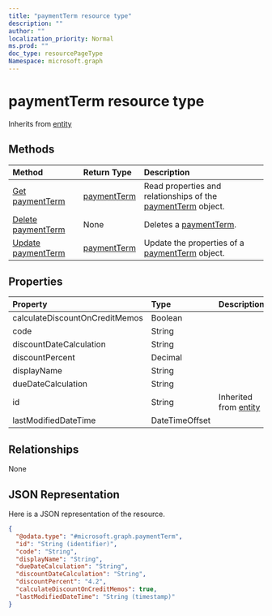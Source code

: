 ```yaml
---
title: "paymentTerm resource type"
description: ""
author: ""
localization_priority: Normal
ms.prod: ""
doc_type: resourcePageType
Namespace: microsoft.graph
---
```



# paymentTerm resource type




Inherits from [entity](../resources/entity.md)

## Methods
|Method|Return Type|Description|
|:---|:---|:---|
|[Get paymentTerm](../api/paymentterm-get.md)|[paymentTerm](../resources/paymentTerm.md)|Read properties and relationships of the [paymentTerm](../resources/paymentterm.md) object.|
|[Delete paymentTerm](../api/paymentterm-delete.md)|None|Deletes a [paymentTerm](../resources/paymentterm.md).|
|[Update paymentTerm](../api/paymentterm-update.md)|[paymentTerm](../resources/paymentTerm.md)|Update the properties of a [paymentTerm](../resources/paymentterm.md) object.|

## Properties
|Property|Type|Description|
|:---|:---|:---|
|calculateDiscountOnCreditMemos|Boolean||
|code|String||
|discountDateCalculation|String||
|discountPercent|Decimal||
|displayName|String||
|dueDateCalculation|String||
|id|String| Inherited from [entity](../resources/entity.md)|
|lastModifiedDateTime|DateTimeOffset||

## Relationships
None

## JSON Representation
Here is a JSON representation of the resource.
<!-- {
  "blockType": "resource",
  "keyProperty": "id",
  "@odata.type": "microsoft.graph.paymentTerm",
  "baseType": "microsoft.graph.entity",
  "openType": false
}
-->
``` json
{
  "@odata.type": "#microsoft.graph.paymentTerm",
  "id": "String (identifier)",
  "code": "String",
  "displayName": "String",
  "dueDateCalculation": "String",
  "discountDateCalculation": "String",
  "discountPercent": "4.2",
  "calculateDiscountOnCreditMemos": true,
  "lastModifiedDateTime": "String (timestamp)"
}
```

